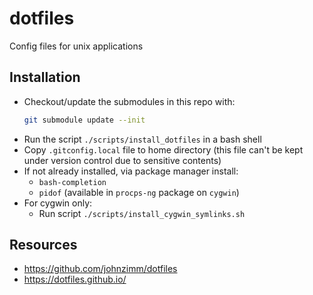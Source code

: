 # dotfiles
Config files for unix applications

## Installation
* Checkout/update the submodules in this repo with:
  ```bash
  git submodule update --init
  ```
* Run the script `./scripts/install_dotfiles` in a bash shell
* Copy `.gitconfig.local` file to home directory (this file can't be kept under
  version control due to sensitive contents)
* If not already installed, via package manager install:
  * `bash-completion`
  * `pidof` (available in `procps-ng` package on `cygwin`)
* For cygwin only:
  * Run script `./scripts/install_cygwin_symlinks.sh`

## Resources
* https://github.com/johnzimm/dotfiles
* https://dotfiles.github.io/
